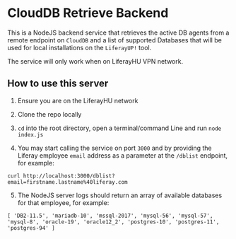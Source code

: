 # CloudDB Retrieve Backend
This is a NodeJS backend service that retrieves the active DB agents from a remote endpoint on `CloudDB` and a list of supported Databases that will be used for local installations on the `LiferayUP!` tool.

The service will only work when on LiferayHU VPN network.

## How to use this server
1) Ensure you are on the LiferayHU network
2) Clone the repo locally
3) `cd` into the root directory, open a terminal/command Line and run `node index.js`

4) You may start calling the service on port `3000` and by providing the Liferay employee `email` address as a parameter at the `/dblist` endpoint, for example:

```
curl http://localhost:3000/dblist?email=firstname.lastname%40liferay.com
```

5) The NodeJS server logs should return an array of available databases for that employee, for example:

```
[ 'DB2-11.5', 'mariadb-10', 'mssql-2017', 'mysql-56', 'mysql-57', 'mysql-8', 'oracle-19', 'oracle12_2', 'postgres-10', 'postgres-11', 'postgres-94' ]
```